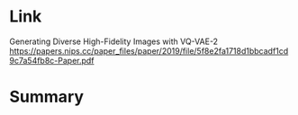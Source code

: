 Link
===============
<p>

Generating Diverse High-Fidelity Images with VQ-VAE-2 
https://papers.nips.cc/paper_files/paper/2019/file/5f8e2fa1718d1bbcadf1cd9c7a54fb8c-Paper.pdf

</p>

Summary
===============
